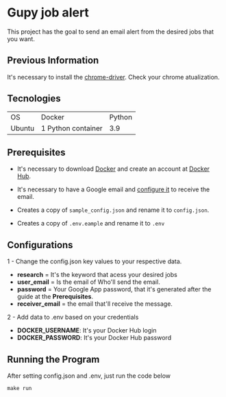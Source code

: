 # Gupy job alert

This project has the goal to send an email alert from the desired jobs that you want.

## Previous Information
It's necessary to install the [chrome-driver](https://chromedriver.chromium.org/downloads). Check your chrome atualization.

## Tecnologies
  <table>
    <tr>
      <td>OS</td>
      <td>Docker</td>
      <td>Python</td>
    </tr>
      <tr>
      <td>Ubuntu</td>
      <td>1 Python container</td>
      <td>3.9</td>
    </tr>
  </table>

## Prerequisites
- It's necessary to download [Docker](https://docs.docker.com/engine/install/ubuntu/) and create an account at [Docker Hub](https://hub.docker.com).

- It's necessary to have a Google email and [configure it](https://support.google.com/accounts/answer/185833?hl=en) to receive the email.

- Creates a copy of `sample_config.json` and rename it to `config.json`.

- Creates a copy of `.env.eample` and rename it to `.env`

## Configurations

1 - Change the config.json key values to your respective data.

- **research** = It's the keyword that acess your desired jobs
- **user_email** =  Is the email of Who'll send the email.
- **password** = Your Google App password, that it's generated after the guide at the **Prerequisites**.
- **receiver_email** = the email that'll receive the message.

2 - Add data to .env based on your credentials

- **DOCKER_USERNAME**: It's your Docker Hub login
- **DOCKER_PASSWORD**: It's your Docker Hub password

## Running the Program

After setting config.json and .env, just run the code below

```
make run
```
